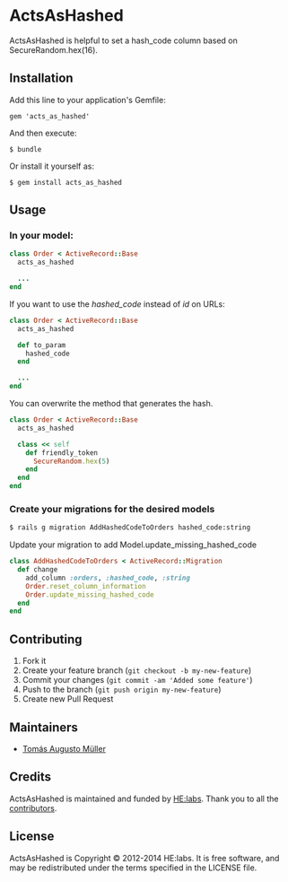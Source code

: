 # ActsAsHashed

ActsAsHashed is helpful to set a hash_code column based on SecureRandom.hex(16).

## Installation

Add this line to your application's Gemfile:

    gem 'acts_as_hashed'

And then execute:

    $ bundle

Or install it yourself as:

    $ gem install acts_as_hashed

## Usage

### In your model:

```ruby
class Order < ActiveRecord::Base
  acts_as_hashed

  ...
end
```

If you want to use the *hashed_code* instead of *id* on URLs:

```ruby
class Order < ActiveRecord::Base
  acts_as_hashed

  def to_param
    hashed_code
  end

  ...
end
```

You can overwrite the method that generates the hash.

```ruby
class Order < ActiveRecord::Base
  acts_as_hashed

  class << self
    def friendly_token
      SecureRandom.hex(5)
    end
  end
end
```

### Create your migrations for the desired models

```bash
$ rails g migration AddHashedCodeToOrders hashed_code:string
```

Update your migration to add Model.update_missing_hashed_code

```ruby
class AddHashedCodeToOrders < ActiveRecord::Migration
  def change
    add_column :orders, :hashed_code, :string
    Order.reset_column_information
    Order.update_missing_hashed_code
  end
end
```

## Contributing

1. Fork it
2. Create your feature branch (`git checkout -b my-new-feature`)
3. Commit your changes (`git commit -am 'Added some feature'`)
4. Push to the branch (`git push origin my-new-feature`)
5. Create new Pull Request

## Maintainers

- [Tomás Augusto Müller](https://github.com/tomasmuller)

## Credits

ActsAsHashed is maintained and funded by [HE:labs](http://helabs.com.br/opensource/).
Thank you to all the [contributors](https://github.com/Helabs/acts_as_hashed/graphs/contributors).

## License

ActsAsHashed is Copyright © 2012-2014 HE:labs. It is free software, and may be redistributed under the terms specified in the LICENSE file.

